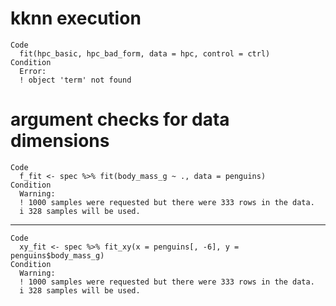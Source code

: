 # kknn execution

    Code
      fit(hpc_basic, hpc_bad_form, data = hpc, control = ctrl)
    Condition
      Error:
      ! object 'term' not found

# argument checks for data dimensions

    Code
      f_fit <- spec %>% fit(body_mass_g ~ ., data = penguins)
    Condition
      Warning:
      ! 1000 samples were requested but there were 333 rows in the data.
      i 328 samples will be used.

---

    Code
      xy_fit <- spec %>% fit_xy(x = penguins[, -6], y = penguins$body_mass_g)
    Condition
      Warning:
      ! 1000 samples were requested but there were 333 rows in the data.
      i 328 samples will be used.

